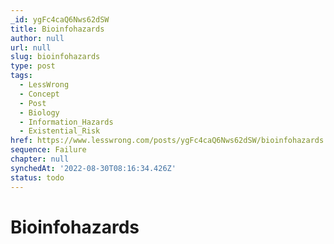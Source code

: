 ```yaml
---
_id: ygFc4caQ6Nws62dSW
title: Bioinfohazards
author: null
url: null
slug: bioinfohazards
type: post
tags:
  - LessWrong
  - Concept
  - Post
  - Biology
  - Information_Hazards
  - Existential_Risk
href: https://www.lesswrong.com/posts/ygFc4caQ6Nws62dSW/bioinfohazards
sequence: Failure
chapter: null
synchedAt: '2022-08-30T08:16:34.426Z'
status: todo
---
```


# Bioinfohazards

